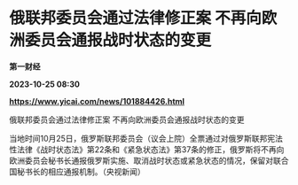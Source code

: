 # 俄联邦委员会通过法律修正案 不再向欧洲委员会通报战时状态的变更
**第一财经**

**2023-10-25 08:30**

**https://www.yicai.com/news/101884426.html**

俄联邦委员会通过法律修正案 不再向欧洲委员会通报战时状态的变更

当地时间10月25日，俄罗斯联邦委员会（议会上院）全票通过对俄罗斯联邦宪法性法律《战时状态法》第22条和《紧急状态法》第37条的修正，俄罗斯将不再向欧洲委员会秘书长通报俄罗斯实施、取消战时状态或紧急状态的情况，保留对联合国秘书长的相应通报机制。（央视新闻）